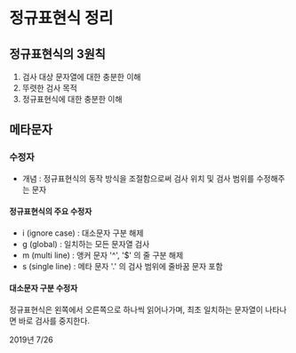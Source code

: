 

# 정규표현식 정리

## 정규표현식의 3원칙

1. 검사 대상 문자열에 대한 충분한 이해
2. 뚜렷한 검사 목적
3. 정규표현식에 대한 충분한 이해



## 메타문자

### 수정자

- 개념 : 정규표현식의 동작 방식을 조절함으로써 검사 위치 및 검사 범위를 수정해주는 문자

#### 정규표현식의 주요 수정자

- i (ignore case) : 대소문자 구분 해제
- g (global) : 일치하는 모든 문자열 검사
- m (multi line) : 앵커 문자 '^', '$' 의 줄 구분 해제
- s (single line) : 메타 문자 '.' 의 검사 범위에 줄바꿈 문자 포함



#### 대소문자 구분 수정자

정규표현식은 왼쪽에서 오른쪽으로 하나씩 읽어나가며, 최초 일치하는 문자열이 나타나면 바로 검사를 중지한다.

2019년 7/26
